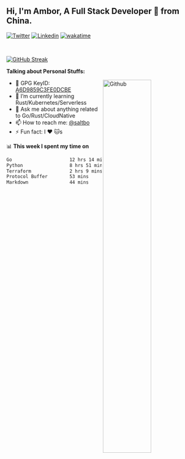 ## Hi, I'm Ambor, A Full Stack Developer 🚀 from China.

[![Twitter](https://img.shields.io/badge/-saltbo-1ca0f1?style=flat&logo=twitter&logoColor=white)](https://twitter.com/rdsaltbo)
[![Linkedin](https://img.shields.io/badge/-saltbo-blue?style=flat&logo=Linkedin&logoColor=white)](https://www.linkedin.com/in/saltbo/)
[![wakatime](https://wakatime.com/badge/user/f82b1c77-faab-48cd-aef5-a12c0aff104b.svg)](https://wakatime.com/@f82b1c77-faab-48cd-aef5-a12c0aff104b)

&nbsp;  

[![GitHub Streak](http://github-readme-streak-stats.herokuapp.com?user=saltbo&hide_border=true&date_format=M%20j%5B%2C%20Y%5D)](https://git.io/streak-stats)

**Talking about Personal Stuffs:**
<!-- Any image aligned to the right. Beware the width  -->
<img width="50%" align="right" alt="Github" src="https://raw.githubusercontent.com/saltbo/saltbo/master/images/git-header.svg" />

- 🤘 GPG KeyID: [A6D9859C3FE0DCBE](https://saltbo.cn/pgp_keys.asc)
- 🌱 I’m currently learning Rust/Kubernetes/Serverless
- 💬 Ask me about anything related to Go/Rust/CloudNative
- 📫 How to reach me: [@saltbo](https://t.me/saltbo)
- ⚡ Fun fact: I :heart: :cat:s


📊 **This week I spent my time on**
<!--START_SECTION:waka-->

```txt
Go                     12 hrs 14 mins  ███████████░░░░░░░░░░░░░░   43.69 %
Python                 8 hrs 51 mins   ████████░░░░░░░░░░░░░░░░░   31.61 %
Terraform              2 hrs 9 mins    ██░░░░░░░░░░░░░░░░░░░░░░░   07.70 %
Protocol Buffer        53 mins         ▓░░░░░░░░░░░░░░░░░░░░░░░░   03.20 %
Markdown               44 mins         ▓░░░░░░░░░░░░░░░░░░░░░░░░   02.65 %
```

<!--END_SECTION:waka-->
